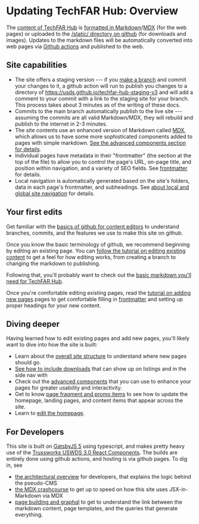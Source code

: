 # Updating TechFAR Hub: Overview

The [content of TechFAR Hub](https://github.com/usds/techfar-hub-website-v3/tree/main/tech-far-hub/content) is [formatted in Markdown](https://www.markdownguide.org/)/[MDX](https://mdxjs.com/) (for the web pages) or uploaded to the [/static/ directory on github](https://github.com/usds/techfar-hub-website-v3/tree/main/tech-far-hub/static) (for downloads and images). Updates to the markdown files will be automatically converted into web pages via [Github actions](https://github.com/usds/techfar-hub-website-v3/actions) and published to the web.

## Site capabilities

- The site offers a staging version --- if you [make a branch](github-for-content.md#branches) and commit your changes to it, a github action will run to publish you changes to a directory of https://usds.github.io/techfar-hub-staging-v3 and will add a comment to your commit with a link to the staging site for your branch. This process takes about 3 minutes as of the writing of these docs.
- Commits to the main branch automatically publish to the live site --- assuming the commits are all valid Markdown/MDX, they will rebuild and publish to the internet in 2-3 minutes.
- The site contents use an enhanced version of Markdown called [MDX](https://mdxjs.com/), which allows us to have some more sophisticated components added to pages with simple markdown. [See the advanced components section for details](advanced-components.md).
- Individual pages have metadata in their "frontmatter" (the section at the top of the file) to allow you to control the page's URL, on-page title, and position within navigation, and a variety of SEO fields. See [frontmatter](frontmatter.md) for details.
- Local navigation is automatically generated based on the site's folders, data in each page's frontmatter, and subheadings. See [about local and global site navigation](navigation.md) for details.

## Your first edits

Get familiar with the [basics of github for content editors](github-for-content.md) to understand branches, commits, and the features we use to make this site on github.

Once you know the basic terminology of github, we recommend beginning by editing an existing page. You can [follow the tutorial on editing existing content](tutorial-editing-existing.md) to get a feel for how editing works, from creating a branch to changing the markdown to publishing.

Following that, you'll probably want to check out the [basic markdown you'll need for TechFAR Hub](basic-markdown.md).

Once you're comfortable editing existing pages, read the [tutorial on adding new pages](tutorial-adding-new.md) pages to get comfortable filling in [frontmatter](frontmatter.md) and setting up proper headings for your new content.

## Diving deeper

Having learned how to edit existing pages and add new pages, you'll likely want to dive into how the site is built:

- Learn about the [overall site structure](overall-site-structure.md) to understand where new pages should go.
- [See how to include downloads](static-files-and-aliases.md) that can show up on listings and in the side nav with
- Check out the [advanced components](advanced-components.md) that you can use to enhance your pages for greater usability and interactivity.
- Get to know [page fragment and promo items](fragments-and-promo.md) to see how to update the homepage, landing pages, and content items that appear across the site.
- Learn to [edit the homepage](the-homepage.md).

## For Developers

This site is built on [GatsbyJS 5](https://www.gatsbyjs.com/) using typescript, and makes pretty heavy use of the [Trussworks USWDS 3.0 React Components](https://github.com/trussworks/react-uswds). The builds are entirely done using github actions, and hosting is via github pages. To dig in, see

- [the architectural overview](architectural-overview.md) for developers, that explains the logic behind the pseudo-CMS 
- [the MDX crashcourse](mdx-crash-course.mdx) to get up to speed on how this site uses JSX-in-Markdown via MDX
- [page building and graphql](pages-and-graphql.md) to get to understand the link between the markdown content, page templates, and the queries that generate everything.
